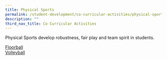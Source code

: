 ```yaml
---
title: Physical Sports
permalink: /student-development/co-curricular-activities/physical-sports/
description: ""
third_nav_title: Co Curricular Activities
---
```

Physical Sports develop robustness, fair play and team spirit in students.

[Floorball](/files/2022%20Floorball-Infographic.pdf) <br>
[Volleyball](/files/Volleyball%20Infographic%20Final%202022.pdf)